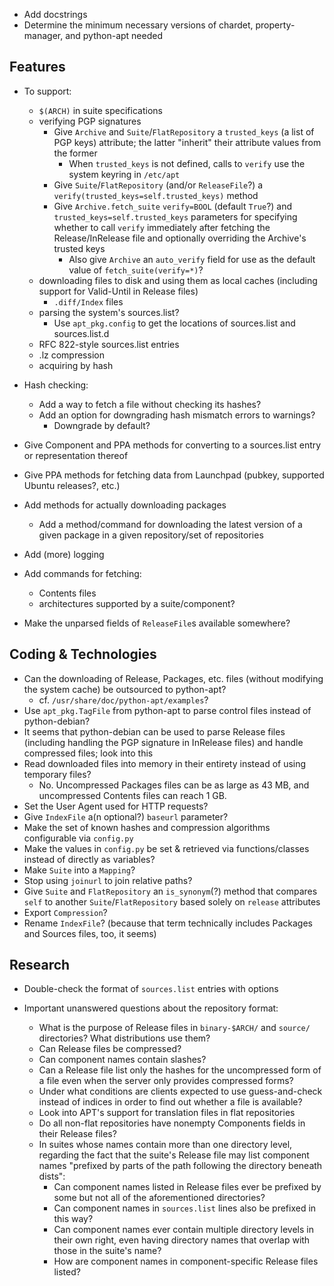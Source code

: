 - Add docstrings
- Determine the minimum necessary versions of chardet, property-manager, and
  python-apt needed

Features
--------
- To support:
    - `$(ARCH)` in suite specifications
    - verifying PGP signatures
        - Give `Archive` and `Suite`/`FlatRepository` a `trusted_keys` (a list
          of PGP keys) attribute; the latter "inherit" their attribute values
          from the former
            - When `trusted_keys` is not defined, calls to `verify` use the
              system keyring in `/etc/apt`
        - Give `Suite`/`FlatRepository` (and/or `ReleaseFile`?) a
          `verify(trusted_keys=self.trusted_keys)` method
        - Give `Archive.fetch_suite` `verify=BOOL` (default `True`?) and
          `trusted_keys=self.trusted_keys` parameters for specifying whether to
          call `verify` immediately after fetching the Release/InRelease file
          and optionally overriding the Archive's trusted keys
            - Also give `Archive` an `auto_verify` field for use as the default
              value of `fetch_suite(verify=*)`?
    - downloading files to disk and using them as local caches (including
      support for Valid-Until in Release files)
        - `.diff/Index` files
    - parsing the system's sources.list?
        - Use `apt_pkg.config` to get the locations of sources.list and
          sources.list.d
    - RFC 822-style sources.list entries
    - .lz compression
    - acquiring by hash

- Hash checking:
    - Add a way to fetch a file without checking its hashes?
    - Add an option for downgrading hash mismatch errors to warnings?
        - Downgrade by default?

- Give Component and PPA methods for converting to a sources.list entry or
  representation thereof
- Give PPA methods for fetching data from Launchpad (pubkey, supported Ubuntu
  releases?, etc.)
- Add methods for actually downloading packages
    - Add a method/command for downloading the latest version of a given
      package in a given repository/set of repositories
- Add (more) logging
- Add commands for fetching:
    - Contents files
    - architectures supported by a suite/component?
- Make the unparsed fields of `ReleaseFile`s available somewhere?


Coding & Technologies
---------------------
- Can the downloading of Release, Packages, etc. files (without modifying the
  system cache) be outsourced to python-apt?
    - cf. `/usr/share/doc/python-apt/examples`?
- Use `apt_pkg.TagFile` from python-apt to parse control files instead of
  python-debian?
- It seems that python-debian can be used to parse Release files (including
  handling the PGP signature in InRelease files) and handle compressed files;
  look into this
- Read downloaded files into memory in their entirety instead of using
  temporary files?
    - No.  Uncompressed Packages files can be as large as 43 MB, and
      uncompressed Contents files can reach 1 GB.
- Set the User Agent used for HTTP requests?
- Give `IndexFile` a(n optional?) `baseurl` parameter?
- Make the set of known hashes and compression algorithms configurable via
  `config.py`
- Make the values in `config.py` be set & retrieved via functions/classes
  instead of directly as variables?
- Make `Suite` into a `Mapping`?
- Stop using `joinurl` to join relative paths?
- Give `Suite` and `FlatRepository` an `is_synonym`(?) method that compares
  `self` to another `Suite`/`FlatRepository` based solely on `release`
  attributes
- Export `Compression`?
- Rename `IndexFile`? (because that term technically includes Packages and
  Sources files, too, it seems)


Research
--------
- Double-check the format of `sources.list` entries with options

- Important unanswered questions about the repository format:
    - What is the purpose of Release files in `binary-$ARCH/` and `source/`
      directories?  What distributions use them?
    - Can Release files be compressed?
    - Can component names contain slashes?
    - Can a Release file list only the hashes for the uncompressed form of a
      file even when the server only provides compressed forms?
    - Under what conditions are clients expected to use guess-and-check instead
      of indices in order to find out whether a file is available?
    - Look into APT's support for translation files in flat repositories
    - Do all non-flat repositories have nonempty Components fields in their
      Release files?
    - In suites whose names contain more than one directory level, regarding
      the fact that the suite's Release file may list component names "prefixed
      by parts of the path following the directory beneath dists":
        - Can component names listed in Release files ever be prefixed by some
          but not all of the aforementioned directories?
        - Can component names in `sources.list` lines also be prefixed in this
          way?
        - Can component names ever contain multiple directory levels in their
          own right, even having directory names that overlap with those in the
          suite's name?
        - How are component names in component-specific Release files listed?
